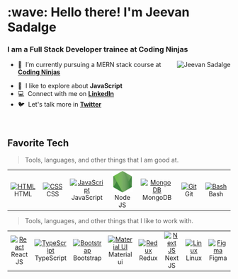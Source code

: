 
<h1 align="left" id="jeevansadalge-title">:wave: Hello there! I'm Jeevan Sadalge</h1>
<h3 align="left">I am a Full Stack Developer trainee at Coding Ninjas </h3>


<a href="#jeevansadalge-title">
  <img src="https://github-readme-stats.vercel.app/api?username=JeevanSadalge2020&show_icons=true&theme=react&count_private=true&include_all_commits=true" alt="Jeevan Sadalge" align="right" />
</a>

<!-- - :office: &nbsp;I'm currently working at **Nordstone UK** -->
- :seedling: &nbsp;I’m currently pursuing a MERN stack course at **[Coding Ninjas]**
<!-- - :writing_hand: &nbsp;I regulary write article on my **[blog]** -->
- :speech_balloon: &nbsp;I like to explore about **JavaScript**
- :computer: &nbsp;Connect with me on **[LinkedIn]**
- :bird: &nbsp;Let's talk more in **[Twitter]**
<br>

<h2 align="left" id="jeevansadalge-tech">Favorite Tech</h2>

> Tools, languages, and other things that I am good at.


<table align="center">
  <tr>
    <td align="center" width="96">
      <a href="#jeevansadalge-tech">
        <img src="https://cdn.worldvectorlogo.com/logos/html-1.svg" width="48" height="48" alt="HTML" />
      </a>
      <br>HTML
    </td>
    <td align="center" width="96">
      <a href="#jeevansadalge-tech">
        <img src="https://cdn.worldvectorlogo.com/logos/css-3.svg" width="48" height="48" alt="CSS" />
      </a>
      <br>CSS
    </td>
    <td align="center" width="96">
      <a href="#jeevansadalge-tech">
        <img src="https://upload.wikimedia.org/wikipedia/commons/thumb/9/99/Unofficial_JavaScript_logo_2.svg/1024px-Unofficial_JavaScript_logo_2.svg.png" width="48" height="48" alt="JavaScript" />
      </a>
      <br>JavaScript
    </td>
    <td align="center" width="96">
      <a href="#jeevansadalge-tech">
        <img src="https://raw.githubusercontent.com/github/explore/80688e429a7d4ef2fca1e82350fe8e3517d3494d/topics/nodejs/nodejs.png" width="48" height="48" alt="Node JS" />
      </a>
      <br>Node JS
    </td>
    <td align="center" width="96"> 
      <a href="#jeevansadalge-tech" >
        <img src="https://cdn.worldvectorlogo.com/logos/mongodb-icon-1.svg" width="48" height="48" alt="Mongo DB" />
      </a>
      <br>MongoDB
    </td>
       <td align="center" width="96">
      <a href="#jeevansadalge-tech" >
        <img src="https://upload.wikimedia.org/wikipedia/commons/thumb/3/3f/Git_icon.svg/1200px-Git_icon.svg.png" width="48" height="48" alt="Git" />
      </a>
      <br>Git
    </td>
     <td align="center" width="96">
      <a href="#jeevansadalge-tech">
        <img src="https://bashlogo.com/img/symbol/png/full_colored_dark.png" width="48" height="48" alt="Bash" />
      </a>
      <br>Bash
    </td>
  </tr>
</table>

> Tools, languages, and other things that I like to work with.


<table align="center">
  <tr>
     <td align="center" width="96">
      <a href="#jeevansadalge-tech">
        <img src="https://brandlogos.net/wp-content/uploads/2020/09/react-logo.png" width="48" height="48" alt="React" />
      </a>
      <br>React JS
    </td>
    <td align="center" width="96">
      <a href="#jeevansadalge-tech">
        <img src="https://upload.wikimedia.org/wikipedia/commons/thumb/4/4c/Typescript_logo_2020.svg/1200px-Typescript_logo_2020.svg.png" width="48" height="48" alt="TypeScript" />
      </a>
      <br>TypeScript
    </td>
    <td align="center" width="96">
      <a href="#jeevansadalge-tech">
        <img src="https://cdn.worldvectorlogo.com/logos/bootstrap-4.svg" width="48" height="48" alt="Bootstrap" />
      </a>
      <br>Bootstrap
    </td>
      <td align="center" width="96">
      <a href="#jeevansadalge-tech">
        <img src="https://media.zeemly.com/zeemly/product/material-ui.png" width="48" height="48" alt="Material UI" />
      </a>
      <br>Material ui
     <td align="center" width="96"> 
      <a href="#jeevansadalge-tech" >
        <img src="https://cdn.worldvectorlogo.com/logos/redux.svg" width="48" height="48" alt="Redux" />
      </a>
      <br>Redux
    </td>
   <td align="center" width="96"> 
      <a href="#jeevansadalge-tech" >
        <img src="https://raw.githubusercontent.com/samfromaway/samfromaway/master/.github/images/nextjs.png" width="48" height="48" alt="Next JS" />
      </a>
      <br>Next JS
    </td>
    <td align="center" width="96">
      <a href="#jeevansadalge-tech" >
        <img src="https://camo.githubusercontent.com/d7574156c7a1844d3c2907bae0e76254cca759290c08e08a6ef2bd7543c8c0ca/68747470733a2f2f692e6962622e636f2f737331374b47302f63376238313133323437666563643833626439623565643562643366333464352d72656d6f766562672d707265766965772e706e67" width="48" height="48" alt="Linux" />
      </a>
      <br>Linux
    </td>
     <td align="center" width="96">
      <a href="#jeevansadalge-tech">
        <img src="https://upload.wikimedia.org/wikipedia/commons/3/33/Figma-logo.svg" width="45" height="45" alt="Figma" />
      </a>
      <br>Figma
    </td>
  </tr>
</table>

[linkedin]: https://www.linkedin.com/in/jeevan-sadalge-ab6660214/ "LinkedIn"
[twitter]: https://twitter.com/JeevanWebDev "Twitter"
[Coding Ninjas]: https://www.codingninjas.com/
